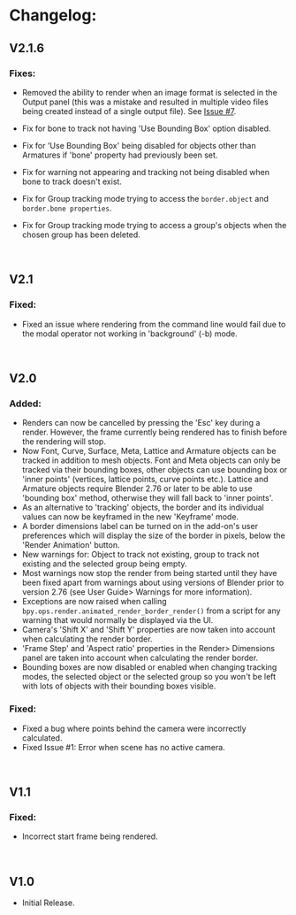 # Changelog:

## V2.1.6

### Fixes:

+ Removed the ability to render when an image format is selected in the Output panel (this was a mistake and resulted in multiple video files being created instead of a single output file). See [Issue #7](https://github.com/RayMairlot/Animated-Render-Border/issues/7).

+ Fix for bone to track not having 'Use Bounding Box' option disabled.

+ Fix for 'Use Bounding Box' being disabled for objects other than Armatures if 'bone' property had previously been set.

+ Fix for warning not appearing and tracking not being disabled when bone to track doesn't exist.

+ Fix for Group tracking mode trying to access the `border.object` and `border.bone properties`.

+ Fix for Group tracking mode trying to access a group's objects when the chosen group has been deleted.

<br>

## V2.1

### Fixed:

- Fixed an issue where rendering from the command line would fail due to the modal operator not working in 'background' (-b) mode.

<br>

## V2.0

### Added:

- Renders can now be cancelled by pressing the 'Esc' key during a render. However, the frame currently being rendered has to finish before the rendering will stop.
- Now Font, Curve, Surface, Meta, Lattice and Armature objects can be tracked in addition to mesh objects. Font and Meta objects can only be tracked via their bounding boxes, other objects can use bounding box or 'inner points' (vertices, lattice points, curve points etc.). Lattice and Armature objects require Blender 2.76 or later to be able to use 'bounding box' method, otherwise they will fall back to 'inner points'.
- As an alternative to 'tracking' objects, the border and its individual values can now be keyframed in the new 'Keyframe' mode.
- A border dimensions label can be turned on in the add-on's user preferences which will display the size of the border in pixels, below the 'Render Animation' button.
- New warnings for: Object to track not existing, group to track not existing and the selected group being empty. 
- Most warnings now stop the render from being started until they have been fixed apart from warnings about using versions of Blender prior to version 2.76 (see User Guide> Warnings for more information).
- Exceptions are now raised when calling `bpy.ops.render.animated_render_border_render()` from a script for any warning that would normally be displayed via the UI.
- Camera's 'Shift X' and 'Shift Y' properties are now taken into account when calculating the render border.
- 'Frame Step' and 'Aspect ratio' properties in the Render> Dimensions panel are taken into account when calculating the render border.
- Bounding boxes are now disabled or enabled when changing tracking modes, the selected object or the selected group so you won't be left with lots of objects with their bounding boxes visible.

### Fixed:

-  Fixed a bug where points behind the camera were incorrectly calculated.
-  Fixed Issue #1: Error when scene has no active camera.

<br>

## V1.1

### Fixed:

- Incorrect start frame being rendered.

<br>

## V1.0

 - Initial Release.
